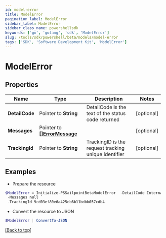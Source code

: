 ```yaml
---
id: model-error
title: ModelError
pagination_label: ModelError
sidebar_label: ModelError
sidebar_class_name: powershellsdk
keywords: ['go', 'golang', 'sdk', 'ModelError'] 
slug: /tools/sdk/powershell/beta/models/model-error
tags: ['SDK', 'Software Development Kit', 'ModelError']
---
```



# ModelError

## Properties

Name | Type | Description | Notes
------------ | ------------- | ------------- | -------------
**DetailCode** |  Pointer to **String** | DetailCode is the text of the status code returned | [optional] 
**Messages** |  Pointer to [**[]ErrorMessage**](error-message) |  | [optional] 
**TrackingId** |  Pointer to **String** | TrackingID is the request tracking unique identifier | [optional] 

## Examples

- Prepare the resource
```powershell
$ModelError = Initialize-PSSailpointBetaModelError  -DetailCode Internal Server Error `
 -Messages null `
 -TrackingId 9cd03ef80e6a425eb6b11bdbb057cdb4
```

- Convert the resource to JSON
```powershell
$ModelError | ConvertTo-JSON
```


[[Back to top]](#) 


